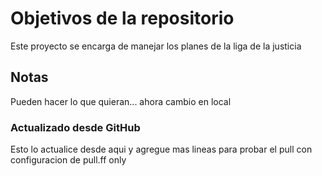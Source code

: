 # Objetivos de la repositorio

Este proyecto se encarga de manejar los planes de la liga de la justicia


## Notas
Pueden hacer lo que quieran...
ahora cambio en local

### Actualizado desde GitHub
Esto lo actualice desde aqui
y agregue mas lineas para probar el pull con configuracion de pull.ff only
